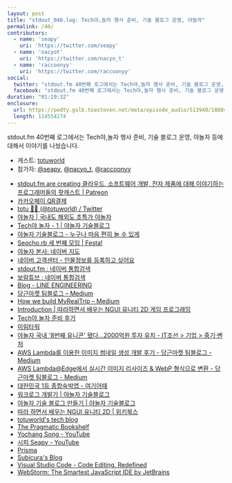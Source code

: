 ```yaml
---
layout: post
title: "stdout_040.log: Tech야,놀자 행사 준비, 기술 블로그 운영, 야놀자"
permalink: /40/
contributors:
  - name: 'seapy'
    uri: 'https://twitter.com/seapy'
  - name: 'nacyot'
    uri: 'https://twitter.com/nacyo_t'
  - name: 'raccoonyy'
    uri: 'https://twitter.com/raccoonyy'
social:
  twitter: "stdout.fm 40번째 로그에서는 Tech야,놀자 행사 준비, 기술 블로그 운영, 야놀자에 대해서 이야기를 나눴습니다."
  facebook: "stdout.fm 40번째 로그에서는 Tech야,놀자 행사 준비, 기술 블로그 운영, 야놀자에 대해서 이야기를 나눴습니다."
duration: "01:19:32"
enclosure:
  url: https://podty.gslb.toastoven.net/meta/episode_audio/513940/188843_1564212596372.mp3
  length: 114554274
---
```


stdout.fm 40번째 로그에서는 Tech야,놀자 행사 준비, 기술 블로그 운영, 야놀자 등에 대해서 이야기를 나눴습니다.

* 게스트: [totuworld][tot]
* 참가자: [@seapy][sea], [@nacyo_t][nac], [@raccoonyy][rac]

[tot]: https://twitter.com/totuworld
[sea]: https://twitter.com/seapy
[nac]: https://twitter.com/nacyo_t
[rac]: https://twitter.com/raccoonyy

* [stdout.fm are creating 클라우드, 소프트웨어 개발, 전자 제품에 대해 이야기하는 프로그래머들의 팟캐스트 \| Patreon](https://www.patreon.com/stdoutfm)
* [카카오페이 QR결제](https://qr-kakaopay.kakao.com/smallshop)
* [totu 🥩🔥 (@totuworld) / Twitter](https://twitter.com/totuworld)
* [야놀자 \| 국내도 해외도 초특가 야놀자](https://www.yanolja.com/)
* [Tech야,놀자 - 1 \| 야놀자 기술블로그](https://yanolja.github.io/2019/07/tech_yanolja)
* [야놀자 기술블로그 - 누구나 마음 편히 놀 수 있게](https://yanolja.github.io/)
* [Seocho.rb 세 번째 모임 \| Festa!](https://festa.io/events/354)
* [야놀자 본사: 네이버 지도](http://map.naver.com/local/siteview.nhn?code=11889227)
* [네이버 고객센터 - 인물정보를 등록하고 싶어요](https://help.naver.com/support/contents/contents.help?serviceNo=606&categoryNo=10246)
* [stdout.fm : 네이버 통합검색](https://search.naver.com/search.naver?sm=top_hty&fbm=1&ie=utf8&query=stdout.fm)
* [보람튜브 : 네이버 통합검색](https://search.naver.com/search.naver?where=nexearch&sm=tab_jum&query=%EB%B3%B4%EB%9E%8C%ED%8A%9C%EB%B8%8C)
* [Blog - LINE ENGINEERING](https://engineering.linecorp.com/ko/blog/)
* [당근마켓 팀블로그 – Medium](https://medium.com/daangn)
* [How we build MyRealTrip – Medium](https://medium.com/myrealtrip-product)
* [Introduction \| 따라하면서 배우는 NGUI 유니티 2D 게임 프로그래밍](https://totuworld.gitbooks.io/unity_ngui/content/)
* [Tech야,놀자 준비 후기](https://blog.totu.dev/2019/07/25/tech_yanolja_postmortem/)
* [미림타워](http://milimtower.co.kr/)
* [야놀자 국내 '8번째 유니콘' 됐다…2000억원 투자 유치 - IT조선 > 기업 > 중기·벤처](http://it.chosun.com/site/data/html_dir/2019/06/11/2019061102764.html)
* [AWS Lambda를 이용한 이미지 썸네일 생성 개발 후기 - 당근마켓 팀블로그 - Medium](https://medium.com/daangn/aws-lambda%EB%A5%BC-%EC%9D%B4%EC%9A%A9%ED%95%9C-%EC%9D%B4%EB%AF%B8%EC%A7%80-%EC%8D%B8%EB%84%A4%EC%9D%BC-%EC%83%9D%EC%84%B1-%EA%B0%9C%EB%B0%9C-%ED%9B%84%EA%B8%B0-acc278d49980)
* [AWS Lambda@Edge에서 실시간 이미지 리사이즈 & WebP 형식으로 변환 - 당근마켓 팀블로그 - Medium](https://medium.com/daangn/lambda-edge%EB%A1%9C-%EA%B5%AC%ED%98%84%ED%95%98%EB%8A%94-on-the-fly-%EC%9D%B4%EB%AF%B8%EC%A7%80-%EB%A6%AC%EC%82%AC%EC%9D%B4%EC%A7%95-f4e5052d49f3)
* [대한민국 1등 종합숙박앱 - 여기어때](https://www.goodchoice.kr/)
* [워크로그 개발기 \| 야놀자 기술블로그](https://yanolja.github.io/2018/09/Work-Log)
* [야놀자 기술 블로그 만들기 \| 야놀자 기술블로그](https://yanolja.github.io/2017/08/Hello-world)
* [따라 하면서 배우는 NGUI 유니티 2D \| 위키북스](https://wikibook.co.kr/unity-ngui/)
* [totuworld's tech blog](https://blog.totu.dev/)
* [The Pragmatic Bookshelf](https://pragprog.com/)
* [Yochang Song - YouTube](https://www.youtube.com/user/totuworld7/feed)
* [시피 Seapy - YouTube](https://www.youtube.com/channel/UCbWVkEp_42rg5s2GMP4d_IQ)
* [Prisma](https://www.prisma.io/)
* [Subicura's Blog](https://subicura.com/)
* [Visual Studio Code - Code Editing. Redefined](https://code.visualstudio.com/)
* [WebStorm: The Smartest JavaScript IDE by JetBrains](https://www.jetbrains.com/webstorm/)
